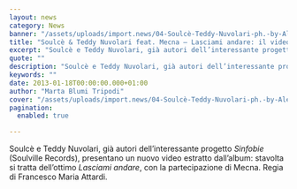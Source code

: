```yaml
---
layout: news
category: News
banner: "/assets/uploads/import.news/04-Soulcè-Teddy-Nuvolari-ph.-by-Alessandro-Morana-1-600x621.jpg"
title: "Soulcè & Teddy Nuvolari feat. Mecna – Lasciami andare: il video"
excerpt: "Soulcè e Teddy Nuvolari, già autori dell’interessante progetto Sinfobie (Soulville Records), presentano un nuovo video estratto dall’album: stavolta si tratta dell’ottimo Lasciami andare, con la partecipazione di Mecna. Regia di Francesco Maria Attardi.  "
quote: ""
description: "Soulcè e Teddy Nuvolari, già autori dell’interessante progetto Sinfobie (Soulville Records), presentano un nuovo video estratto dall’album: stavolta si tratta dell’ottimo Lasciami andare, con la partecipazione di Mecna. Regia di Francesco Maria Attardi.  "
keywords: ""
date: 2013-01-18T00:00:00.000+01:00
author: "Marta Blumi Tripodi"
cover: "/assets/uploads/import.news/04-Soulcè-Teddy-Nuvolari-ph.-by-Alessandro-Morana-1-600x621.jpg"
pagination:
  enabled: true

---
```


Soulcè e Teddy Nuvolari, già autori dell’interessante progetto _Sinfobie_ (Soulville Records), presentano un nuovo video estratto dall’album: stavolta si tratta dell’ottimo _Lasciami andare_, con la partecipazione di Mecna. Regia di Francesco Maria Attardi.

  